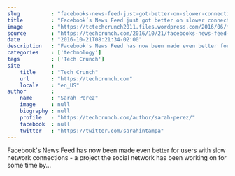 ```yaml
---
slug          : "facebooks-news-feed-just-got-better-on-slower-connections"
title         : "Facebook’s News Feed just got better on slower connections"
image         : "https://tctechcrunch2011.files.wordpress.com/2016/06/facebook-app-mobile.jpg?w=764&h=400&crop=1"
source        : "https://techcrunch.com/2016/10/21/facebooks-news-feed-just-got-better-on-slower-connections/"
date          : "2016-10-21T08:21:34-02:00"
description   : "Facebook's News Feed has now been made even better for users with slow network connections - a project the social network has been working on for some time by..."
categories    : ['technology']
tags          : ['Tech Crunch']
site          :
    title     : "Tech Crunch"
    url       : "https://techcrunch.com"
    locale    : "en_US"
author        :
    name      : "Sarah Perez"
    image     : null
    biography : null
    profile   : "https://techcrunch.com/author/sarah-perez/"
    facebook  : null
    twitter   : "https://twitter.com/sarahintampa"
---
```


Facebook's News Feed has now been made even better for users with slow network connections - a project the social network has been working on for some time by...
